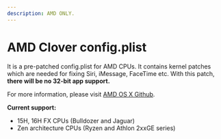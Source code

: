 ```yaml
---
description: AMD ONLY.
---
```


# AMD Clover config.plist

It is a pre-patched config.plist for AMD CPUs. It contains kernel patches which are needed for fixing Siri, iMessage, FaceTime etc. With this patch, **there will be no 32-bit app support.**

For more information, please visit [AMD OS X Github](https://github.com/AMD-OSX/AMD_Vanilla).

**Current support:**

* 15H, 16H FX CPUs \(Bulldozer and Jaguar\)
* Zen architecture CPUs \(Ryzen and Athlon 2xxGE series\)

